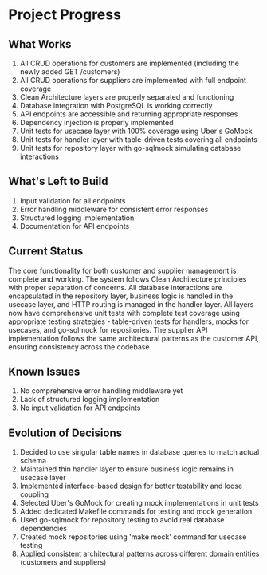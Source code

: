 # Project Progress

## What Works
1. All CRUD operations for customers are implemented (including the newly added GET /customers)
2. All CRUD operations for suppliers are implemented with full endpoint coverage
3. Clean Architecture layers are properly separated and functioning
4. Database integration with PostgreSQL is working correctly
5. API endpoints are accessible and returning appropriate responses
6. Dependency injection is properly implemented
7. Unit tests for usecase layer with 100% coverage using Uber's GoMock
8. Unit tests for handler layer with table-driven tests covering all endpoints
9. Unit tests for repository layer with go-sqlmock simulating database interactions

## What's Left to Build
1. Input validation for all endpoints
2. Error handling middleware for consistent error responses
3. Structured logging implementation
4. Documentation for API endpoints

## Current Status
The core functionality for both customer and supplier management is complete and working. The system follows Clean Architecture principles with proper separation of concerns. All database interactions are encapsulated in the repository layer, business logic is handled in the usecase layer, and HTTP routing is managed in the handler layer. All layers now have comprehensive unit tests with complete test coverage using appropriate testing strategies - table-driven tests for handlers, mocks for usecases, and go-sqlmock for repositories. The supplier API implementation follows the same architectural patterns as the customer API, ensuring consistency across the codebase.

## Known Issues
1. No comprehensive error handling middleware yet
2. Lack of structured logging implementation
3. No input validation for API endpoints

## Evolution of Decisions
1. Decided to use singular table names in database queries to match actual schema
2. Maintained thin handler layer to ensure business logic remains in usecase layer
3. Implemented interface-based design for better testability and loose coupling
4. Selected Uber's GoMock for creating mock implementations in unit tests
5. Added dedicated Makefile commands for testing and mock generation
6. Used go-sqlmock for repository testing to avoid real database dependencies
7. Created mock repositories using 'make mock' command for usecase testing
8. Applied consistent architectural patterns across different domain entities (customers and suppliers)
